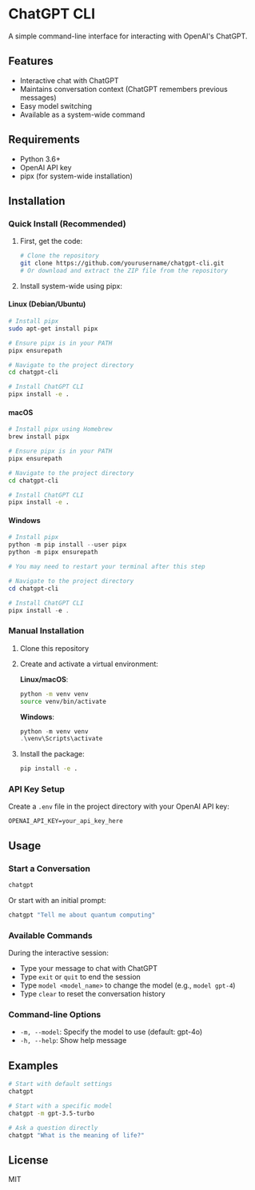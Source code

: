 # ChatGPT CLI

A simple command-line interface for interacting with OpenAI's ChatGPT.

## Features

- Interactive chat with ChatGPT
- Maintains conversation context (ChatGPT remembers previous messages)
- Easy model switching
- Available as a system-wide command

## Requirements

- Python 3.6+
- OpenAI API key
- pipx (for system-wide installation)

## Installation

### Quick Install (Recommended)

1. First, get the code:
   ```bash
   # Clone the repository
   git clone https://github.com/yourusername/chatgpt-cli.git
   # Or download and extract the ZIP file from the repository
   ```

2. Install system-wide using pipx:

#### Linux (Debian/Ubuntu)
```bash
# Install pipx
sudo apt-get install pipx

# Ensure pipx is in your PATH
pipx ensurepath

# Navigate to the project directory
cd chatgpt-cli

# Install ChatGPT CLI
pipx install -e .
```

#### macOS
```bash
# Install pipx using Homebrew
brew install pipx

# Ensure pipx is in your PATH
pipx ensurepath

# Navigate to the project directory
cd chatgpt-cli

# Install ChatGPT CLI
pipx install -e .
```

#### Windows
```powershell
# Install pipx
python -m pip install --user pipx
python -m pipx ensurepath

# You may need to restart your terminal after this step

# Navigate to the project directory
cd chatgpt-cli

# Install ChatGPT CLI
pipx install -e .
```

### Manual Installation

1. Clone this repository
2. Create and activate a virtual environment:
   
   **Linux/macOS**:
   ```bash
   python -m venv venv
   source venv/bin/activate
   ```
   
   **Windows**:
   ```powershell
   python -m venv venv
   .\venv\Scripts\activate
   ```
   
3. Install the package:
   ```bash
   pip install -e .
   ```

### API Key Setup

Create a `.env` file in the project directory with your OpenAI API key:
```
OPENAI_API_KEY=your_api_key_here
```

## Usage

### Start a Conversation

```bash
chatgpt
```

Or start with an initial prompt:

```bash
chatgpt "Tell me about quantum computing"
```

### Available Commands

During the interactive session:

- Type your message to chat with ChatGPT
- Type `exit` or `quit` to end the session
- Type `model <model_name>` to change the model (e.g., `model gpt-4`)
- Type `clear` to reset the conversation history

### Command-line Options

- `-m, --model`: Specify the model to use (default: gpt-4o)
- `-h, --help`: Show help message

## Examples

```bash
# Start with default settings
chatgpt

# Start with a specific model
chatgpt -m gpt-3.5-turbo

# Ask a question directly
chatgpt "What is the meaning of life?"
```

## License

MIT
